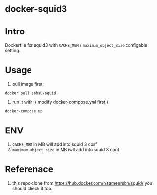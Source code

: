 # docker-squid3

# Intro
 Dockerfile for squid3 with `CACHE_MEM` / `maximum_object_size` configable setting.

# Usage
 1. pull image first:

 `docker pull sahsu/squid`

 1. run it with: ( modify docker-compose.yml first )

 ```
 docker-compose up
 ```


# ENV
 1. `CACHE_MEM` in MB will add into squid 3 conf
 1. `maximum_object_size` in MB iwll add into squid 3 conf

# Referenace
 1. this repo clone from https://hub.docker.com/r/sameersbn/squid/ you should check it too.
